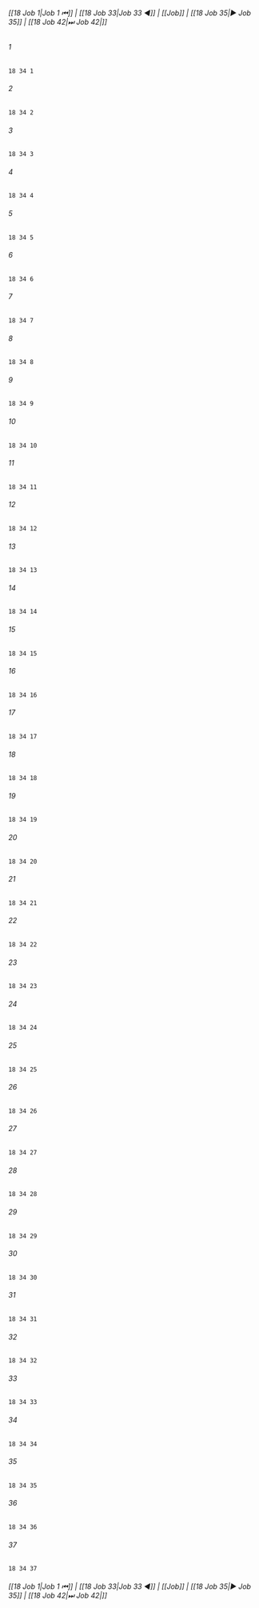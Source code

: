
###### [[18 Job 1|Job 1 ⏮]] | [[18 Job 33|Job 33 ◀]] | [[Job]] | [[18 Job 35|▶ Job 35]] | [[18 Job 42|⏭ Job 42|]]

###### 1
``` verse
18 34 1 
```
###### 2
``` verse
18 34 2 
```
###### 3
``` verse
18 34 3 
```
###### 4
``` verse
18 34 4 
```
###### 5
``` verse
18 34 5 
```
###### 6
``` verse
18 34 6 
```
###### 7
``` verse
18 34 7 
```
###### 8
``` verse
18 34 8 
```
###### 9
``` verse
18 34 9 
```
###### 10
``` verse
18 34 10 
```
###### 11
``` verse
18 34 11 
```
###### 12
``` verse
18 34 12 
```
###### 13
``` verse
18 34 13 
```
###### 14
``` verse
18 34 14 
```
###### 15
``` verse
18 34 15 
```
###### 16
``` verse
18 34 16 
```
###### 17
``` verse
18 34 17 
```
###### 18
``` verse
18 34 18 
```
###### 19
``` verse
18 34 19 
```
###### 20
``` verse
18 34 20 
```
###### 21
``` verse
18 34 21 
```
###### 22
``` verse
18 34 22 
```
###### 23
``` verse
18 34 23 
```
###### 24
``` verse
18 34 24 
```
###### 25
``` verse
18 34 25 
```
###### 26
``` verse
18 34 26 
```
###### 27
``` verse
18 34 27 
```
###### 28
``` verse
18 34 28 
```
###### 29
``` verse
18 34 29 
```
###### 30
``` verse
18 34 30 
```
###### 31
``` verse
18 34 31 
```
###### 32
``` verse
18 34 32 
```
###### 33
``` verse
18 34 33 
```
###### 34
``` verse
18 34 34 
```
###### 35
``` verse
18 34 35 
```
###### 36
``` verse
18 34 36 
```
###### 37
``` verse
18 34 37 
```

###### [[18 Job 1|Job 1 ⏮]] | [[18 Job 33|Job 33 ◀]] | [[Job]] | [[18 Job 35|▶ Job 35]] | [[18 Job 42|⏭ Job 42|]]

